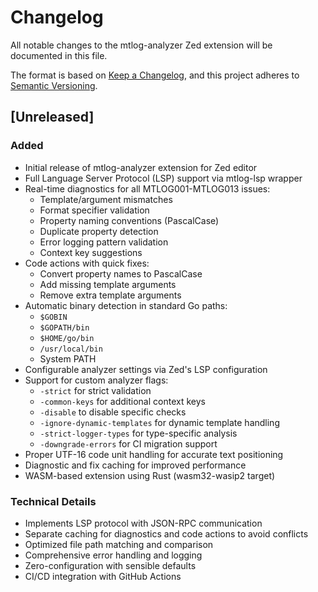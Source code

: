 # Changelog

All notable changes to the mtlog-analyzer Zed extension will be documented in this file.

The format is based on [Keep a Changelog](https://keepachangelog.com/en/1.0.0/),
and this project adheres to [Semantic Versioning](https://semver.org/spec/v2.0.0.html).

## [Unreleased]

### Added
- Initial release of mtlog-analyzer extension for Zed editor
- Full Language Server Protocol (LSP) support via mtlog-lsp wrapper
- Real-time diagnostics for all MTLOG001-MTLOG013 issues:
  - Template/argument mismatches
  - Format specifier validation
  - Property naming conventions (PascalCase)
  - Duplicate property detection
  - Error logging pattern validation
  - Context key suggestions
- Code actions with quick fixes:
  - Convert property names to PascalCase
  - Add missing template arguments
  - Remove extra template arguments
- Automatic binary detection in standard Go paths:
  - `$GOBIN`
  - `$GOPATH/bin`
  - `$HOME/go/bin`
  - `/usr/local/bin`
  - System PATH
- Configurable analyzer settings via Zed's LSP configuration
- Support for custom analyzer flags:
  - `-strict` for strict validation
  - `-common-keys` for additional context keys
  - `-disable` to disable specific checks
  - `-ignore-dynamic-templates` for dynamic template handling
  - `-strict-logger-types` for type-specific analysis
  - `-downgrade-errors` for CI migration support
- Proper UTF-16 code unit handling for accurate text positioning
- Diagnostic and fix caching for improved performance
- WASM-based extension using Rust (wasm32-wasip2 target)

### Technical Details
- Implements LSP protocol with JSON-RPC communication
- Separate caching for diagnostics and code actions to avoid conflicts
- Optimized file path matching and comparison
- Comprehensive error handling and logging
- Zero-configuration with sensible defaults
- CI/CD integration with GitHub Actions